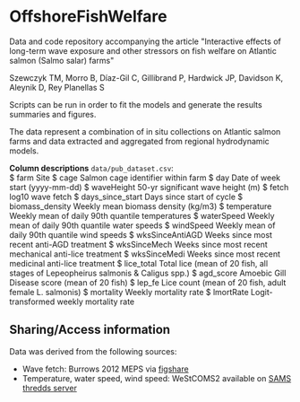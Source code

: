 # OffshoreFishWelfare

Data and code repository accompanying the article "Interactive effects of long-term wave exposure and other stressors on fish welfare on Atlantic salmon (Salmo salar) farms"

Szewczyk TM, Morro B, Díaz-Gil C, Gillibrand P, Hardwick JP, Davidson K, Aleynik D, Rey Planellas S



Scripts can be run in order to fit the models and generate the results summaries and figures.

The data represent a combination of in situ collections on Atlantic salmon farms and data extracted and aggregated from regional hydrodynamic models. 


**Column descriptions**
`data/pub_dataset.csv`:  
$ farm                 Site
$ cage                  Salmon cage identifier within farm
$ day                  Date of week start (yyyy-mm-dd)
$ waveHeight           50-yr significant wave height (m)
$ fetch                log10 wave fetch
$ days_since_start     Days since start of cycle
$ biomass_density      Weekly mean biomass density (kg/m3)
$ temperature          Weekly mean of daily 90th quantile temperatures
$ waterSpeed           Weekly mean of daily 90th quantile water speeds
$ windSpeed            Weekly mean of daily 90th quantile wind speeds
$ wksSinceAntiAGD      Weeks since most recent anti-AGD treatment
$ wksSinceMech         Weeks since most recent mechanical anti-lice treatment
$ wksSinceMedi         Weeks since most recent medicinal anti-lice treatment
$ lice_total           Total lice (mean of 20 fish, all stages of Lepeopheirus salmonis & Caligus spp.)
$ agd_score            Amoebic Gill Disease score (mean of 20 fish)
$ lep_fe               Lice count (mean of 20 fish, adult female L. salmonis)
$ mortality            Weekly mortality rate
$ lmortRate            Logit-transformed weekly mortality rate



## Sharing/Access information

Data was derived from the following sources:
  * Wave fetch: Burrows 2012 MEPS via [figshare](https://figshare.com/articles/dataset/Wave_fetch_GIS_layers_for_the_UK_and_Ireland_at_200m_scale/12029682)  
  * Temperature, water speed, wind speed: WeStCOMS2 available on [SAMS thredds server](https://thredds.sams.ac.uk/catalog/SCOATS.html)  


